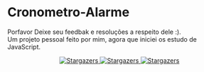 # Cronometro-Alarme

Porfavor Deixe seu feedbak e resoluções a respeito dele :).
</br>
Um projeto pessoal feito por mim, agora que iniciei os estudo de JavaScript.

<p align="center">
  
  <a href="#">
    <img alt="Stargazers" src="https://img.shields.io/badge/<LABEL>-HTML-red">
  </a>
  
  <a href="#">
    <img alt="Stargazers" src="https://img.shields.io/badge/<LABEL>-CSS3-informational>
  </a>
  
  <a href="#">
    <img alt="Stargazers" src="https://img.shields.io/badge/<LABEL>-JAVASCRIPT-yellow">
  </a>
</p>
